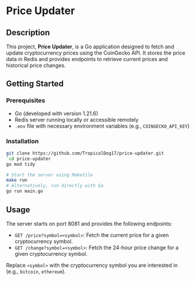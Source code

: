 # Price Updater

## Description
This project, **Price Updater**, is a Go application designed to fetch and update cryptocurrency prices using the CoinGecko API. It stores the price data in Redis and provides endpoints to retrieve current prices and historical price changes.

## Getting Started

### Prerequisites
- Go (developed with version 1.21.6)
- Redis server running locally or accessible remotely
- `.env` file with necessary environment variables (e.g., `COINGECKO_API_KEY`)

### Installation
```bash
git clone https://github.com/TropicalDog17/price-updater.git
`cd price-updater
go mod tidy
```

```bash
# Start the server using Makefile
make run
# Alternatively, run directly with Go
go run main.go
```


## Usage
The server starts on port 8081 and provides the following endpoints:
- `GET /price?symbol=<symbol>`: Fetch the current price for a given cryptocurrency symbol.
- `GET /change?symbol=<symbol>`: Fetch the 24-hour price change for a given cryptocurrency symbol.

Replace `<symbol>` with the cryptocurrency symbol you are interested in (e.g., `bitcoin`, `ethereum`).
